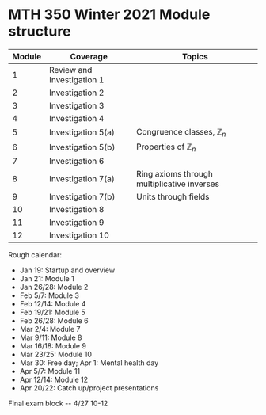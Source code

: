 # MTH 350 Winter 2021 Module structure 

| Module | Coverage | Topics |
| ------ | -------- | -------- |
|  1      |  Review and Investigation 1                |
|  2      |  Investigation 2        |          |
|  3      |  Investigation 3        |          |
|  4      |  Investigation 4        |          |
|  5      |  Investigation 5(a)        |  Congruence classes, $\mathbb{Z}_n$        |
|  6      |  Investigation 5(b)        |  Properties of $\mathbb{Z}_n$       |
|  7      |  Investigation 6        |          |
|  8      |  Investigation 7(a)        | Ring axioms through multiplicative inverses         |
|  9      |  Investigation 7(b)        | Units through fields          |
|  10      | Investigation 8         |          |
|  11      | Investigation 9         |          |
| 12      |  Investigation 10        |


Rough calendar: 

- Jan 19: Startup and overview
- Jan 21: Module 1
- Jan 26/28: Module 2
- Feb 5/7: Module 3
- Feb 12/14: Module 4
- Feb 19/21: Module 5 
- Feb 26/28: Module 6
- Mar 2/4: Module 7
- Mar 9/11: Module 8
- Mar 16/18: Module 9
- Mar 23/25: Module 10
- Mar 30: Free day; Apr 1: Mental health day
- Apr 5/7: Module 11
- Apr 12/14: Module 12
- Apr 20/22: Catch up/project presentations 

Final exam block -- 4/27 10-12
<!--stackedit_data:
eyJoaXN0b3J5IjpbLTE4MzQyMzU2MDQsLTY3NjE0NDg2Nl19
-->
